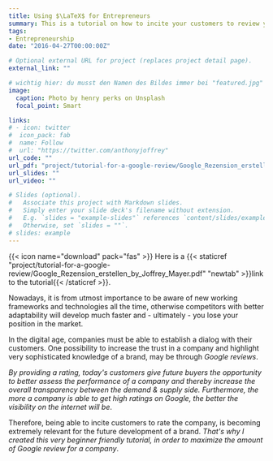 ```yaml
---
title: Using $\LaTeX$ for Entrepreneurs
summary: This is a tutorial on how to incite your customers to review your business on Google.
tags:
- Entrepreneurship
date: "2016-04-27T00:00:00Z"

# Optional external URL for project (replaces project detail page).
external_link: ""

# wichtig hier: du musst den Namen des Bildes immer bei "featured.jpg" belassen, sonst wird kein Bild erscheinen!
image:
  caption: Photo by henry perks on Unsplash
  focal_point: Smart

links:
# - icon: twitter
#  icon_pack: fab
#  name: Follow
#  url: "https://twitter.com/anthonyjoffrey"
url_code: ""
url_pdf: "project/tutorial-for-a-google-review/Google_Rezension_erstellen_by_Joffrey_Mayer.pdf"
url_slides: ""
url_video: ""

# Slides (optional).
#   Associate this project with Markdown slides.
#   Simply enter your slide deck's filename without extension.
#   E.g. `slides = "example-slides"` references `content/slides/example-slides.md`.
#   Otherwise, set `slides = ""`.
# slides: example
---
```


{{< icon name="download" pack="fas" >}} Here is a {{< staticref "project/tutorial-for-a-google-review/Google_Rezension_erstellen_by_Joffrey_Mayer.pdf" "newtab" >}}link to the tutorial{{< /staticref >}}.

Nowadays, it is from utmost importance to be aware of new working frameworks and technologies all the time, otherwise competitors with better adaptability will develop much faster and - ultimately - you lose your position in the market.

In the digital age, companies must be able to establish a dialog with their customers. One possibility to increase the trust in a company and highlight very sophisticated knowledge of a brand, may be through *Google reviews*.

*By providing a rating, today's customers give future buyers the opportunity to better assess the performance of a company and thereby increase the overall transparency between the demand & supply side. Furthermore, the more a company is able to get high ratings on Google, the better the visibility on the internet will be*. 

Therefore, being able to incite customers to rate the company, is becoming extremely relevant for the future development of a brand. *That's why I created this very beginner friendly tutorial, in order to maximize the amount of Google review for a company*.
